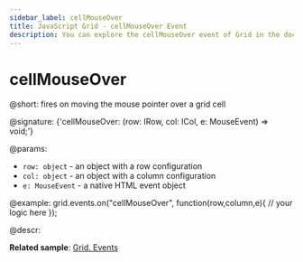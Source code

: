 ```yaml
---
sidebar_label: cellMouseOver
title: JavaScript Grid - cellMouseOver Event 
description: You can explore the cellMouseOver event of Grid in the documentation of the DHTMLX JavaScript UI library. Browse developer guides and API reference, try out code examples and live demos, and download a free 30-day evaluation version of DHTMLX Suite.
---
```


# cellMouseOver

@short: fires on moving the mouse pointer over a grid cell

@signature: {'cellMouseOver: (row: IRow, col: ICol, e: MouseEvent) => void;'}

@params:
- `row: object` - an object with a row configuration
- `col: object` - an object with a column configuration
- `e: MouseEvent` - a native HTML event object

@example:
grid.events.on("cellMouseOver", function(row,column,e){
    // your logic here
});

@descr:

**Related sample**: [Grid. Events](https://snippet.dhtmlx.com/9zeyp4ds)
